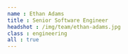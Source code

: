 ```yaml
---
name : Ethan Adams
title : Senior Software Engineer
headshot : /img/team/ethan-adams.jpg
class : engineering
all : true
---
```

